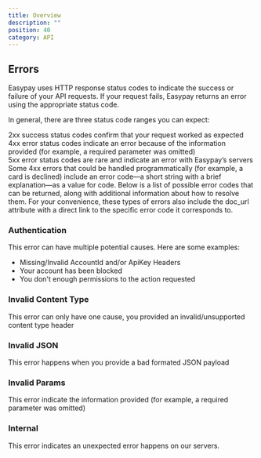 ```yaml
---
title: Overview
description: ""
position: 40
category: API
---
```


## Errors

Easypay uses HTTP response status codes to indicate the success or failure of your API requests. If your request fails, Easypay returns an error using the appropriate status code.

In general, there are three status code ranges you can expect:

2xx success status codes confirm that your request worked as expected
<br>
4xx error status codes indicate an error because of the information provided (for example, a required parameter was omitted)
<br>
5xx error status codes are rare and indicate an error with Easypay’s servers
<br>
Some 4xx errors that could be handled programmatically (for example, a card is declined) include an error code—a short string with a brief explanation—as a value for code. Below is a list of possible error codes that can be returned, along with additional information about how to resolve them. For your convenience, these types of errors also include the doc_url attribute with a direct link to the specific error code it corresponds to.

### <a name="authentication"></a> Authentication

This error can have multiple potential causes. Here are some examples:

- Missing/Invalid AccountId and/or ApiKey Headers
- Your account has been blocked
- You don't enough permissions to the action requested

### Invalid Content Type

This error can only have one cause, you provided an invalid/unsupported content type header

### Invalid JSON

This error happens when you provide a bad formated JSON payload

### Invalid Params

This error indicate the information provided (for example, a required parameter was omitted)

### Internal

This error indicates an unexpected error happens on our servers.
